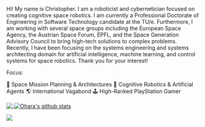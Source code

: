Hi! My name is Christopher. I am a roboticist and cybernetician focused on creating cognitive space robotics. I am currently a Professional Doctorate of Engineering in Software Technology candidate at the TU/e. Furthermore, I am working with several space groups including the European Space Agency, the Austrian Space Forum, EPFL, and the Space Generation Advisory Council to bring high-tech solutions to complex problems. Recently, I have been focusing on the systems engineering and systems architecting domain for artificial intelligence, machine learning, and control systems for space robotics. Thank you for your interest!

Focus:

:rocket: Space Mission Planning & Architectures
:robot: Cognitive Robotics & Artificial Agents
:earth_americas: International Vagabond
:joystick: High-Ranked PlayStation Gamer


<a href="https://github.com/ohara124c41">
  <img align="center" src="https://github-readme-stats.vercel.app/api/top-langs/?username=ohara124c41&theme=tokyonight&hide_langs_below=10&langs_count=7&hide=rich%20text%20format,roff" />
</a>

<a href="https://github.com/ohara124c41">
 <img align="center" src="https://github-readme-stats.vercel.app/api?username=ohara124c41&show_icons=true&count_private=true&hide=prs,contribs,issues&theme=tokyonight" alt="Ohara's github stats"/>
</a>

<a href="https://psnprofiles.com/ohara124c41"><img align="center" src="https://card.psnprofiles.com/2/ohara124c41.png" border="0"></a>



